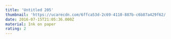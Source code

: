 ```yaml
---
title: 'Untitled 205'
thumbnail: 'https://ucarecdn.com/6ffca53d-2c69-4110-887b-c6b87a429f62/'
date: 2016-07-15T21:05:36.000Z
material: Ink on paper
rating: 2
---
```

